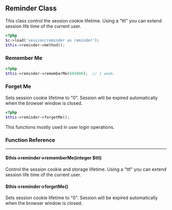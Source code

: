
## Reminder Class

This class control the session cookie lifetime. Using a "ttl" you can extend session life time of the current user.

```php
<?php
$c->load('session/reminder as reminder');
$this->reminder->method();
```
### Remember Me

```php
<?php
$this->reminder->rememberMe(604800);  // 1 week.
```

### Forget Me

Sets session cookie lifetime to "0". Session will be expired automatically when the browser window is closed.

```php
<?php
$this->reminder->forgetMe();
```

This functions mostly used in user login operations.

### Function Reference

------

#### $this->reminder->rememberMe(integer $ttl)

Control the session cookie and storage lifetime. Using a "ttl" you can extend session life time of the current user.

#### $this->reminder->forgetMe()

Sets session cookie lifetime to "0". Session will be expired automatically when the browser window is closed.